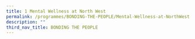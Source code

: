 ```yaml
---
title: 1 Mental Wellness at North West
permalink: /programmes/BONDING-THE-PEOPLE/Mental-Wellness-at-NorthWest
description: ""
third_nav_title: BONDING THE PEOPLE
---
```

